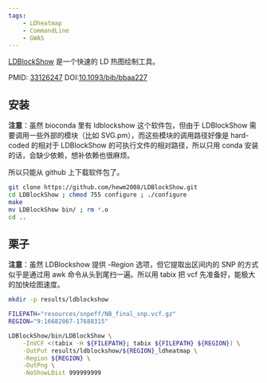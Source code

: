 ```yaml
---
tags: 
    - LDheatmap
    - CommandLine
    - GWAS
---
```

[LDBlockShow](https://github.com/hewm2008/LDBlockShow) 是一个快速的 LD 热图绘制工具。

PMID: [33126247](https://pubmed.ncbi.nlm.nih.gov/33126247)   DOI:[10.1093/bib/bbaa227](https://doi.org/10.1093/bib/bbaa227)

## 安装
**注意**：虽然 bioconda 里有 ldblockshow 这个软件包，但由于 LDBlockShow 需要调用一些外部的模块（比如 SVG.pm），而这些模块的调用路径好像是 hard-coded 的相对于 LDBlockShow 的可执行文件的相对路径，所以只用 conda 安装的话，会缺少依赖，想补依赖也很麻烦。

所以只能从 github 上下载软件包了。

```bash
git clone https://github.com/hewm2008/LDBlockShow.git
cd LDBlockShow ; chmod 755 configure ; ./configure
make
mv LDBlockShow bin/ ; rm *.o
cd ..
```

## 栗子
**注意**：虽然 LDBlockshow 提供 -Region 选项，但它提取出区间内的 SNP 的方式似乎是通过用 awk 命令从头到尾扫一遍。所以用 tabix 把 vcf 先准备好，能极大的加快绘图速度。

```bash
mkdir -p results/ldblockshow

FILEPATH="resources/snpeff/NB_final_snp.vcf.gz"
REGION="9:16682867-17688315"

LDBlockShow/bin/LDBlockShow \
    -InVCF <(tabix -H ${FILEPATH}; tabix ${FILEPATH} ${REGION}) \
    -OutPut results/ldblockshow/${REGION}_ldheatmap \
    -Region ${REGION} \
    -OutPng \
    -NoShowLDist 999999999
```